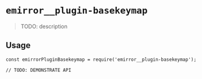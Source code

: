 # `emirror__plugin-basekeymap`

> TODO: description

## Usage

```
const emirrorPluginBasekeymap = require('emirror__plugin-basekeymap');

// TODO: DEMONSTRATE API
```
